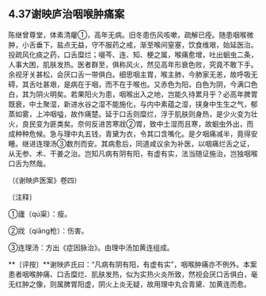 ## 4.37谢映庐治咽喉肿痛案

陈继曾尊堂，体素清癯①，高年无病。旧冬患伤风咳嗽，疏解已痊。随患咽喉微肿，小舌垂下，盐点无益，守不服药之戒，渐至喉间窒塞，饮食维艰，始延医治。投疏风化痰之药，口舌糜烂；啜芩、连、知、梗之属，喉痛愈增，吐出蛔虫二条，人事大困，肌肤发热。医者群至，俱称风火，然见高年形衰色败，究竟不敢下手。余视牙关甚松，会厌口舌一带俱白。细思咽主胃，喉主肺，今肺家无恙，故呼吸无碍，其舌吐甚艰，是病在于咽，而不在于喉也。又赤色为阳，白色为阴，今满口色白，其为阴火明矣。若果阳火为患，咽喉出入之地，岂能久待累月乎？必高年脾胃既衰，中土聚湿，新进水谷之湿不能施化，与内中素蕴之湿，挟身中生生之气，郁蒸如雾，上冲咽嗌，故作痛楚。延于口舌则糜烂，浮于肌肤则身热，是少火变为壮火，良民变为匪类矣。奈何反进苦寒戕②胃，致中土湿而且寒，故蛔虫外出，而成种种危候。急与理中丸五钱，青黛为衣，令其口含嘴化。是夕咽痛减半，竟得安睡。继进连理汤③数剂而安。其病愈后，同道咸议余为补医，以咽痛烂舌之证，从无参、术、干姜之治。岂知凡病有阴有阳，有虚有实，法当随证施治，岂独咽喉口舌为然哉。

（《谢映庐医案》卷四）

〔注释〕

①廬（qú渠）：瘦。

②戕（qiāng枪）：伤害。

③连理汤：方出《症因脉治》。由理中汤加黄连组成。

**〔评按〕**谢映庐氏曰：“凡病有阴有阳，有虚有实”，咽喉肿痛亦不例外。本案患者咽喉肿痛、口舌糜烂、肌肤发热，似为实热火炎所致，然视会厌口舌俱白，毫无红肿之像，则属脾胃阳虚，阴火上炎无疑，故用理中丸合青黛、加黄连而愈。
